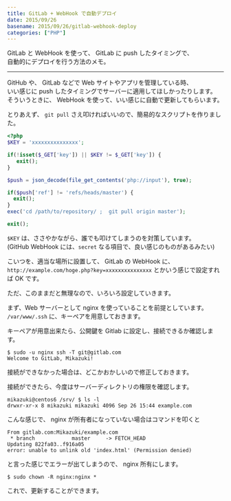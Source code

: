 ```yaml
---
title: GitLab + WebHook で自動デプロイ
date: 2015/09/26
basename: 2015/09/26/gitlab-webhook-deploy
categories: ["PHP"]
---
```


GitLab と WebHook を使って、 GitLab に push したタイミングで、  
自動的にデプロイを行う方法のメモ。

---

GitHub や、 GitLab などで Web サイトやアプリを管理している時、  
いい感じに push したタイミングでサーバーに適用してほしかったりします。  
そういうときに、 WebHook を使って、いい感じに自動で更新してもらいます。

とりあえず、 `git pull` さえ叩ければいいので、簡易的なスクリプトを作りました。

```php
<?php
$KEY = 'xxxxxxxxxxxxxxx';

if(!isset($_GET['key']) || $KEY != $_GET['key']) {
   exit();
}

$push = json_decode(file_get_contents('php://input'), true);

if($push['ref'] != 'refs/heads/master') {
  exit();
}
exec('cd /path/to/repository/ ;  git pull origin master');

exit();
```

`$KEY` は、ささやかながら、誰でも叩けてしまうのを対策しています。  
(GitHub WebHook には、`secret` なる項目で、良い感じのものがあるみたい)

こいつを、適当な場所に設置して、 GitLab の WebHook に、 `http://example.com/hoge.php?key=xxxxxxxxxxxxxxx` とかいう感じで設定すれば OK です。

ただ、このままだと無理なので、いろいろ設定していきます。

まず、Web サーバーとして nginx を使っていることを前提としています。  
`/var/www/.ssh` に、キーペアを用意しておきます。

キーペアが用意出来たら、公開鍵を Gitlab に設定し、接続できるか確認します。

```
$ sudo -u nginx ssh -T git@gitlab.com
Welcome to GitLab, Mikazuki!
```

接続ができなかった場合は、どこかおかしいので修正しておきます。

接続ができたら、今度はサーバーディレクトリの権限を確認します。

```
mikazuki@centos6 /srv/ $ ls -l
drwxr-xr-x 8 mikazuki mikazuki 4096 Sep 26 15:44 example.com
```

こんな感じで、 nginx が所有者になっていない場合はコマンドを叩くと

```
From gitlab.com:Mikazuki/example.com
 * branch            master     -> FETCH_HEAD
Updating 822fa03..f916a05
error: unable to unlink old 'index.html' (Permission denied)
```

と言った感じでエラーが出てしまうので、 nginx 所有にします。

```
$ sudo chown -R nginx:nginx *
```

これで、更新することができます。
